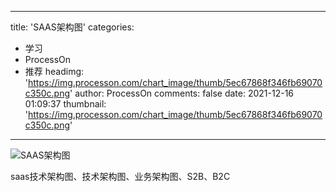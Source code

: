 
---
title: 'SAAS架构图'
categories: 
 - 学习
 - ProcessOn
 - 推荐
headimg: 'https://img.processon.com/chart_image/thumb/5ec67868f346fb69070c350c.png'
author: ProcessOn
comments: false
date: 2021-12-16 01:09:37
thumbnail: 'https://img.processon.com/chart_image/thumb/5ec67868f346fb69070c350c.png'
---

<div>   
<img class="thumb" alt="SAAS架构图" src="https://img.processon.com/chart_image/thumb/5ec67868f346fb69070c350c.png" referrerpolicy="no-referrer">
<p>saas技术架构图、技术架构图、业务架构图、S2B、B2C</p>  
</div>
            